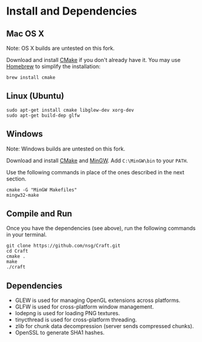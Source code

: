 # Install and Dependencies

## Mac OS X

Note: OS X builds are untested on this fork.

Download and install [CMake](http://www.cmake.org/cmake/resources/software.html)
if you don\'t already have it. You may use [Homebrew](http://brew.sh) to simplify
the installation:

    brew install cmake

## Linux (Ubuntu)

    sudo apt-get install cmake libglew-dev xorg-dev
    sudo apt-get build-dep glfw

## Windows

Note: Windows builds are untested on this fork.

Download and install [CMake](http://www.cmake.org/cmake/resources/software.html)
and [MinGW](http://www.mingw.org/). Add `C:\MinGW\bin` to your `PATH`.

Use the following commands in place of the ones described in the next section.

    cmake -G "MinGW Makefiles"
    mingw32-make

## Compile and Run

Once you have the dependencies (see above), run the following commands in your
terminal.

    git clone https://github.com/nsg/Craft.git
    cd Craft
    cmake .
    make
    ./craft

## Dependencies

* GLEW is used for managing OpenGL extensions across platforms.
* GLFW is used for cross-platform window management.
* lodepng is used for loading PNG textures.
* tinycthread is used for cross-platform threading.
* zlib for chunk data decompression (server sends compressed chunks).
* OpenSSL to generate SHA1 hashes.

